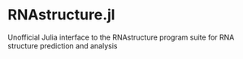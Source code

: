 # RNAstructure.jl
Unofficial Julia interface to the RNAstructure program suite for RNA structure prediction and analysis
